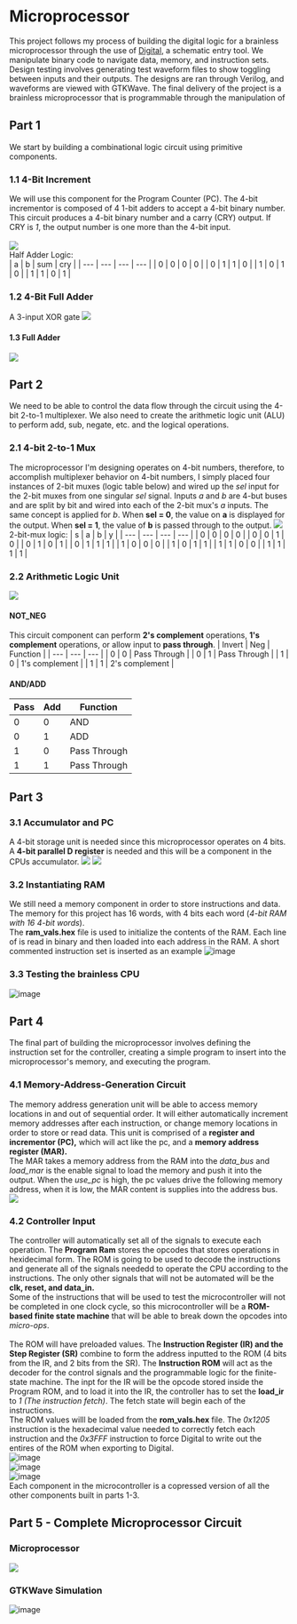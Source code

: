 # Microprocessor
This project follows my process of building the digital logic for a brainless microprocessor through the use of [Digital](https://github.com/hneemann/Digital/releases/latest/download/Digital.zip), a schematic entry tool. We manipulate binary code to navigate data, memory, and instruction sets.
</br>
Design testing involves generating test waveform files to show toggling between inputs and their outputs. The designs are ran through Verilog, and waveforms are viewed with GTKWave. The final delivery of the project is a brainless microprocessor that is programmable through the manipulation of  </br>



## Part 1
We start by building a combinational logic circuit using primitive components. 
### 1.1 4-Bit Increment
We will use this component for the Program Counter (PC). The 4-bit incrementor is composed of 4 1-bit adders to accept a 4-bit binary number. This circuit produces a 4-bit binary number and a carry (CRY) output. If CRY is _1_, the output number is one more than the 4-bit input. </br> </br>
![](https://github.com/KayeJD/Microprocessor/blob/main/4bitinc.gif) </br>
Half Adder Logic: </br>
| a | b | sum | cry |
| --- | --- | --- | --- |
| 0 | 0 | 0 | 0 |
| 0 | 1 | 1 | 0 |
| 1 | 0 | 1 | 0 |
| 1 | 1 | 0 | 1 |
### 1.2 4-Bit Full Adder
A 3-input XOR gate 
![](https://github.com/KayeJD/Microprocessor/blob/main/4bitadder.gif)
#### 1.3 Full Adder
![](https://github.com/KayeJD/Microprocessor/blob/main/fulladder.gif)



## Part 2
We need to be able to control the data flow through the circuit using the 4-bit 2-to-1 multiplexer. We also need to create the arithmetic logic unit (ALU) to perform add, sub, negate, etc. and the logical operations. 
### 2.1 4-bit 2-to-1 Mux
The microprocessor I'm designing operates on 4-bit numbers, therefore, to accomplish multiplexer behavior on 4-bit numbers, I simply placed four instances of 2-bit muxes (logic table below) and wired up the _sel_ input for the 2-bit muxes from one singular _sel_ signal. Inputs _a_ and _b_ are 4-but buses and are split by bit and wired into each of the 2-bit mux's _a_ inputs. The same concept is applied for _b_. When **sel = 0**, the value on **a** is displayed for the output. When **sel = 1**, the value of **b** is passed through to the output. 
![](https://github.com/KayeJD/Microprocessor/blob/main/4bitmux.gif) </br>
2-bit-mux logic:
| s | a | b | y |
| --- | --- | --- | --- |
| 0 | 0 | 0 | 0 |
| 0 | 0 | 1 | 0 |
| 0 | 1 | 0 | 1 |
| 0 | 1 | 1 | 1 |
| 1 | 0 | 0 | 0 |
| 1 | 0 | 1 | 1 |
| 1 | 1 | 0 | 0 |
| 1 | 1 | 1 | 1 |
### 2.2 Arithmetic Logic Unit 
![](https://github.com/KayeJD/Microprocessor/blob/main/alu.gif)
#### NOT_NEG
This circuit component can perform **2's complement** operations, **1's complement** operations, or allow input to **pass through**.
| Invert | Neg | Function |
| --- | --- | --- |
| 0 | 0 | Pass Through |
| 0 | 1 | Pass Through |
| 1 | 0 | 1's complement |
| 1 | 1 | 2's complement |
#### AND/ADD 
| Pass | Add | Function |
| --- | --- | --- |
| 0 | 0 | AND |
| 0 | 1 | ADD |
| 1 | 0 | Pass Through |
| 1 | 1 | Pass Through |



## Part 3
### 3.1 Accumulator and PC
A 4-bit storage unit is needed since this microprocessor operates on 4 bits. A **4-bit parallel D register** is needed and this will be a component in the CPUs accumulator. 
![](https://github.com/KayeJD/Microprocessor/blob/main/4bitreg.gif)
![](https://github.com/KayeJD/Microprocessor/blob/main/pc.gif)
### 3.2 Instantiating RAM
We still need a memory component in order to store instructions and data. The memory for this project has 16 words, with 4 bits each word (_4-bit RAM with 16 4-bit words_). </br>
The **ram_vals.hex** file is used to initialize the contents of the RAM. Each line of is read in binary and then loaded into each address in the RAM. A short commented instruction set is inserted as an example
![image](https://github.com/KayeJD/Microprocessor/assets/139111295/b0e1235b-6ae5-42f6-b5cd-49c3ee51e815)
### 3.3 Testing the brainless CPU
![image](https://github.com/KayeJD/Microprocessor/assets/139111295/6994a54c-a4ae-4330-b41c-dfc16f8d8766)



## Part 4
The final part of building the microprocessor involves defining the instruction set for the controller, creating a simple program to insert into the microprocessor's memory, and executing the program.
### 4.1 Memory-Address-Generation Circuit
The memory address generation unit will be able to access memory locations in and out of sequential order. It will either automatically increment memory addresses after each instruction, or change memory locations in order to store or read data. This unit is comprised of a **register and incrementor (PC),** which will act like the pc, and a **memory address register (MAR).** </br>
The MAR takes a memory address from the RAM into the _data_bus_ and _load_mar_ is the enable signal to load the memory and push it into the output. When the _use_pc_ is high, the pc values drive the following memory address, when it is low, the MAR content is supplies into the address bus. 
![](https://github.com/KayeJD/Microprocessor/blob/main/pgrmctr.gif)
### 4.2 Controller Input
The controller will automatically set all of the signals to execute each operation. The **Program Ram** stores the opcodes that stores operations in hexidecimal form. The ROM is going to be used to decode the instructions and generate all of the signals neededd to operate the CPU according to the instructions. The only other signals that will not be automated will be the **clk, reset, and data_in.** </br>
Some of the instructions that will be used to test the microcontroller will not be completed in one clock cycle, so this microcontroller will be a **ROM-based finite state machine** that will be able to break down the opcodes into _micro-ops_. </br> </br>
The ROM will have preloaded values. The **Instruction Register (IR) and the Step Register (SR)** combine to form the address inputted to the ROM (4 bits from the IR, and 2 bits from the SR). The **Instruction ROM** will act as the decoder for the control signals and the programmable logic for the finite-state machine. The inpt for the IR will be the opcode stored inside the Program ROM, and to load it into the IR, the controller has to set the **load_ir** to _1 (The instruction fetch)_. The fetch state will begin each of the instructions.</br>
The ROM values willl be loaded from the **rom_vals.hex** file. The _0x1205_ instruction is the hexadecimal value needed to correctly fetch each instruction and the _0x3FFF_ instruction to force Digital to write out the entires of the ROM when exporting to Digital. </br>
![image](https://github.com/KayeJD/Microprocessor/assets/139111295/de7d8def-683c-4177-b5f0-7e3620fe8657) </br>
![image](https://github.com/KayeJD/Microprocessor/assets/139111295/28f90c55-d557-43fb-b988-e42753102da9) </br>
![image](https://github.com/KayeJD/Microprocessor/assets/139111295/1c235a2f-1b55-4ba2-b8f9-1b82dff9ffba) </br>
Each component in the microcontroller is a copressed version of all the other components built in parts 1-3. 



## Part 5 - Complete Microprocessor Circuit
### Microprocessor
![](https://github.com/KayeJD/Microprocessor/blob/main/microprocessor.gif)
### GTKWave Simulation
![image](https://github.com/KayeJD/Microprocessor/assets/139111295/df8670d6-a2df-457b-827c-d9ae23ee01cd)
